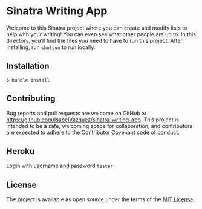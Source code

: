 # Sinatra Writing App

Welcome to this Sinatra project where you can create and modify lists to help with your writing! You can even see what other people are up to. In this directory, you'll find the files you need to have to run this project. After installing, run `shotgun` to run locally.

## Installation

    $ bundle install

## Contributing

Bug reports and pull requests are welcome on GitHub at https://github.com/IsabelVazquez/sinatra-writing-app. This project is intended to be a safe, welcoming space for collaboration, and contributors are expected to adhere to the [Contributor Covenant](contributor-covenant.org) code of conduct.

## Heroku

Login with username and password `tester`

## License

The project is available as open source under the terms of the [MIT License](http://opensource.org/licenses/MIT).
